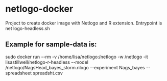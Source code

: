 # netlogo-docker
Project to create docker image with Netlogo and R extension. Entrypoint is net logo-headless.sh

## Example for sample-data is:
sudo docker run --rm -v /home/lisa/netlogo:/netlogo -w /netlogo -it lisastillwell/netlogo-r-headless --model /netlogo/NagsHead_bayes_storm.nlogo --experiment Nags_bayes --spreadsheet spreadsht.csv
